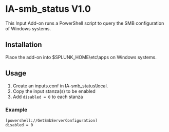 # IA-smb_status V1.0

This Input Add-on runs a PowerShell script to query the SMB configuration of Windows systems.

## Installation

Place the add-on into $SPLUNK_HOME\etc\apps on Windows systems.

## Usage

1. Create an inputs.conf in IA-smb_status\local.
2. Copy the input stanza(s) to be enabled
3. Add `disabled = 0` to each stanza

### Example

```
[powershell://GetSmbServerConfiguration]
disabled = 0
```
